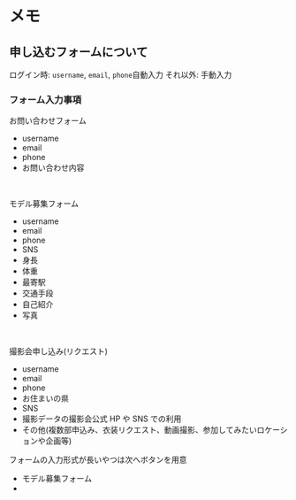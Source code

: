 # メモ

## 申し込むフォームについて

ログイン時: `username`, `email`, `phone`自動入力
それ以外: 手動入力

### フォーム入力事項

お問い合わせフォーム

- username
- email
- phone
- お問い合わせ内容

<br />

モデル募集フォーム

- username
- email
- phone
- SNS
- 身長
- 体重
- 最寄駅
- 交通手段
- 自己紹介
- 写真

<br />

撮影会申し込み(リクエスト)

- username
- email
- phone
- お住まいの県
- SNS
- 撮影データの撮影会公式 HP や SNS での利用
- その他(複数部申込み、衣装リクエスト、動画撮影、参加してみたいロケーションや企画等)

フォームの入力形式が長いやつは次へボタンを用意

- モデル募集フォーム
-
